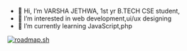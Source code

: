 - 👋 Hi, I’m VARSHA JETHWA, 1st yr B.TECH CSE student,
- 👀 I’m interested in web development,ui/ux designing
- 🌱 I’m currently learning JavaScript,php

[![roadmap.sh](https://api.roadmap.sh/v1-badge/wide/64e0b751ced78d29352b6905?variant=dark&roadmaps=backend%2Cpython)](https://roadmap.sh)

<!---
vjethwa2005/vjethwa2005 is a ✨ special ✨ repository because its `README.md` (this file) appears on your GitHub profile.
You can click the Preview link to take a look at your changes.
--->
